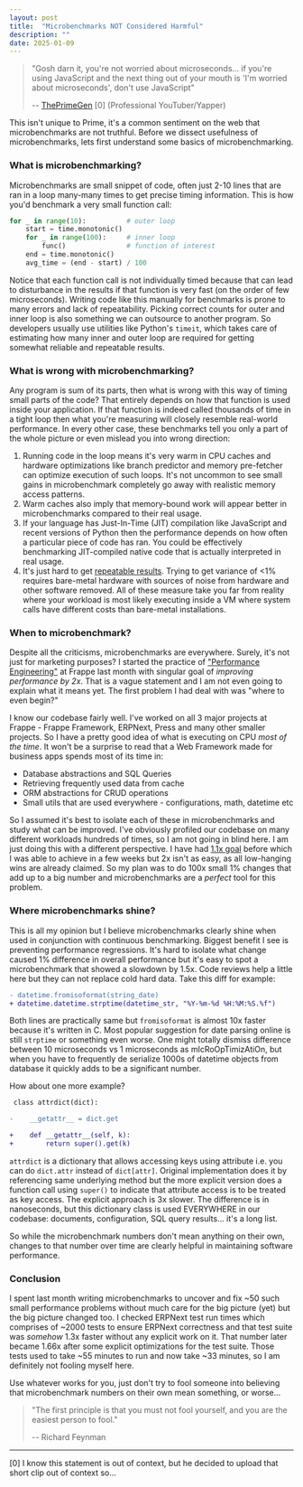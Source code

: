 ```yaml
---
layout: post
title:  "Microbenchmarks NOT Considered Harmful"
description: ""
date: 2025-01-09
---
```



> "Gosh darn it, you're not worried about microseconds... if you're using JavaScript and the next thing out of your mouth is 'I'm worried about microseconds', don't use JavaScript"
>
> -- [ThePrimeGen](https://www.youtube.com/shorts/4OoqBk3nhyY) [0] (Professional YouTuber/Yapper)



This isn't unique to Prime, it's a common sentiment on the web that microbenchmarks are not truthful. Before we dissect usefulness of microbenchmarks, lets first understand some basics of microbenchmarking.


### What is microbenchmarking?


Microbenchmarks are small snippet of code, often just 2-10 lines that are ran in a loop many-many times to get precise timing information. This is how you'd benchmark a very small function call:

```python
for _ in range(10):          # outer loop
    start = time.monotonic()
    for _ in range(100):     # inner loop
        func()               # function of interest
    end = time.monotonic()
    avg_time = (end - start) / 100
```

Notice that each function call is not individually timed because that can lead to disturbance in the results if that function is very fast (on the order of few microseconds). Writing code like this manually for benchmarks is prone to many errors and lack of repeatability. Picking correct counts for outer and inner loop is also something we can outsource to another program. So developers usually use utilities like Python's `timeit`, which takes care of estimating how many inner and outer loop are required for getting somewhat reliable and repeatable results.

### What is wrong with microbenchmarking?

Any program is sum of its parts, then what is wrong with this way of timing small parts of the code?  That entirely depends on how that function is used inside your application. If that function is indeed called thousands of time in a tight loop then what you're measuring will closely resemble real-world performance. In every other case, these benchmarks tell you only a part of the whole picture or even mislead you into wrong direction:

1. Running code in the loop means it's very warm in CPU caches and hardware optimizations like branch predictor and memory pre-fetcher can optimize execution of such loops. It's not uncommon to see small gains in microbenchmark completely go away with realistic memory access patterns.
2. Warm caches also imply that memory-bound work will appear better in microbenchmarks compared to their real usage.
3. If your language has Just-In-Time (JIT) compilation like JavaScript and recent versions of Python then the performance depends on how often a particular piece of code has ran. You could be effectively benchmarking JIT-compiled native code that is actually interpreted in real usage.
4. It's just hard to get [repeatable results](https://ankush.dev/p/reliable-benchmarking). Trying to get variance of <1% requires bare-metal hardware with sources of noise from hardware and other software removed. All of these measure take you far from reality where your workload is most likely executing inside a VM where system calls have different costs than bare-metal installations.

### When to microbenchmark?

Despite all the criticisms, microbenchmarks are everywhere. Surely, it's not just for marketing purposes? I started the practice of ["Performance Engineering"](https://github.com/frappe/caffeine) at Frappe last month with singular goal of *improving performance by 2x*. That is a vague statement and I am not even going to explain what it means yet. The first problem I had deal with was "where to even begin?"

I know our codebase fairly well. I've worked on all 3 major projects at Frappe - Frappe Framework, ERPNext, Press and many other smaller projects. So I have a pretty good idea of what is executing on CPU *most of the time*. It won't be a surprise to read that a Web Framework made for business apps spends most of its time in:

- Database abstractions and SQL Queries
- Retrieving frequently used data from cache
- ORM abstractions for CRUD operations
- Small utils that are used everywhere - configurations, math, datetime etc

So I assumed it's best to isolate each of these in microbenchmarks and study what can be improved. I've obviously profiled our codebase on many different workloads hundreds of times, so I am not going in blind here. I am just doing this with a different perspective. I have had [1.1x goal](https://frappe.io/blog/engineering/reducing-memory-footprint-of-frappe-framework) before which I was able to achieve in a few weeks but 2x isn't as easy, as all low-hanging wins are already claimed. So my plan was to do 100x small 1% changes that add up to a big number and microbenchmarks are a *perfect* tool for this problem.

### Where microbenchmarks shine?

This is all my opinion but I believe microbenchmarks clearly shine when used in conjunction with continuous benchmarking. Biggest benefit I see is preventing performance regressions. It's hard to isolate what change caused 1% difference in overall performance but it's easy to spot a microbenchmark that showed a slowdown by 1.5x. Code reviews help a little here but they can not replace cold hard data. Take this diff for example:

```diff
- datetime.fromisoformat(string_date)
+ datetime.datetime.strptime(datetime_str, "%Y-%m-%d %H:%M:%S.%f")
```

Both lines are practically same but `fromisoformat` is almost 10x faster because it's written in C. Most popular suggestion for date parsing online is still `strptime` or something even worse. One might totally dismiss difference between 10 microseconds vs 1 microseconds as mIcRoOpTimizAtiOn, but when you have to frequently de serialize 1000s of datetime objects from database it quickly adds to be a significant number.

How about one more example?

```diff
 class attrdict(dict):

-    __getattr__ = dict.get

+    def __getattr__(self, k):
+        return super().get(k)
```

`attrdict` is a dictionary that allows accessing keys using attribute i.e. you can do `dict.attr` instead of `dict[attr]`. Original implementation does it by referencing same underlying method but the more explicit version does a function call using `super()` to indicate that attribute access is to be treated as key access. The explicit approach is 3x slower. The difference is in nanoseconds, but this dictionary class is used EVERYWHERE in our codebase: documents, configuration, SQL query results... it's a long list.

So while the microbenchmark numbers don't mean anything on their own, changes to that number over time are clearly helpful in maintaining software performance.

### Conclusion

I spent last month writing microbenchmarks to uncover and fix ~50 such small performance problems without much care for the big picture (yet) but the big picture changed too. I checked ERPNext test run times which comprises of ~2000 tests to ensure ERPNext correctness and that test suite was *somehow* 1.3x faster without any explicit work on it. That number later became 1.66x after some explicit optimizations for the test suite. Those tests used to take ~55 minutes to run and now take ~33 minutes, so I am definitely not fooling myself here.

Use whatever works for you, just don't try to fool someone into believing that microbenchmark numbers on their own mean something, or worse...

> "The first principle is that you must not fool yourself, and you are the easiest person to fool."
>
> -- Richard Feynman


---


[0] I know this statement is out of context, but he decided to upload that short clip out of context so...
